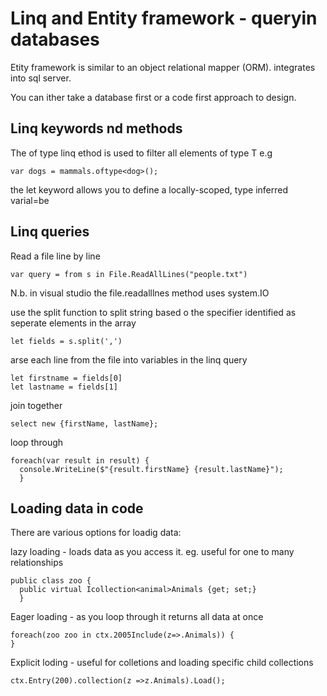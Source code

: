 Linq and Entity framework - queryin databases
=============================================
Etity framework is similar to an object relational mapper (ORM). integrates into sql server.

You can ither take a database first or a code first approach to design.

Linq keywords nd methods
-------------------------
The of type linq ethod is used to filter all elements of type T e.g

```
var dogs = mammals.oftype<dog>();
```
the let keyword allows you to define a locally-scoped, type inferred varial=be

Linq queries
---------------

Read a file line by line

```
var query = from s in File.ReadAllLines("people.txt")
```

N.b. in visual studio the file.readalllnes method uses system.IO

use the split function to split string based o the specifier identified as seperate elements in the array

```
let fields = s.split(',')
```

arse each line from the file into variables in the linq query

```
let firstname = fields[0]
let lastname = fields[1]

```
join together 

```
select new {firstName, lastName};
```

loop through

```
foreach(var result in result) {
  console.WriteLine($"{result.firstName} {result.lastName}");
  }
```

Loading data in code
---------------------
There are various options for loadig data:

lazy loading - loads data as you access it. eg. useful for one to many relationships

```
public class zoo {
  public virtual Icollection<animal>Animals {get; set;}
  }
  ```
  
Eager loading - as you loop through it returns all data at once

```
foreach(zoo zoo in ctx.2005Include(z=>.Animals)) {
}
```

Explicit loding - useful for colletions and loading specific child collections

```
ctx.Entry(200).collection(z =>z.Animals).Load();

